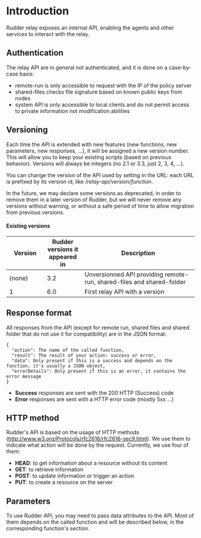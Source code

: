 # Introduction

Rudder relay exposes an internal API, enabling the agents and other services to interact with the relay.

<span id="api-_-Authentication"/>

## Authentication

The relay API are in general not authenticated, and it is done on a case-by-case basis:

* remote-run is only accessible to request with the IP of the policy server
* shared-files checks file signature based on known public keys from nodes
* system API is only accessible to local clients and do not permit access to
  private information not modification abilities

<span id="api-_-Versioning"/>

## Versioning

Each time the API is extended with new features (new functions, new parameters, new responses, ...), it will be assigned a new version number. This will allow you
to keep your existing scripts (based on previous behavior). Versions will always be integers (no 2.1 or 3.3, just 2, 3, 4, ...).

You can change the version of the API used by setting in the URL: each URL is prefixed by its version id, like */relay-api/version/function*.

In the future, we may declare some versions as deprecated, in order to remove them in a later version of Rudder, but we will never remove any versions without warning, or without a safe
period of time to allow migration from previous versions.

<h4>Existing versions</h4>
<table>
  <thead>
    <tr>
      <th style="width: 20%">Version</th>
      <th style="width: 20%">Rudder versions it appeared in</th>
      <th style="width: 70%">Description</th>
    </tr>
  </thead>
  <tbody>
    <tr>
      <td class="code">(none)</td>
      <td class="code">3.2</td>
      <td>Unversionned API providing remote-run, shared-files and shared-folder</td>
    </tr>
    <tr>
      <td class="code">1</td>
      <td class="code">6.0</td>
      <td>First relay API with a version</td>
    </tr>
  </tbody>
</table>

<span id="api-_-Response"/>

## Response format

All responses from the API (except for remote run, shared files and shared folder that do not use it for compatibility) are in the JSON format.

<pre class="language-json"><code>{
  <span class="str">"action"</span>: <span class="tag">The name of the called function</span>,
  <span class="str">"result"</span>: <span class="tag">The result of your action: <span class="kwd">success</span> or <span class="kwd">error</span></span>,
  <span class="str">"data"</span>: <span class="tag">Only present if this is a <span class="kwd">success</span> and depends on the function, it's usually a JSON object</span>,
  <span class="str">"errorDetails"</span>: <span class="tag">Only present if this is an <span class="kwd">error</span>, it contains the error message</span>
}
</code></pre>

* __Success__ responses are sent with the 200 HTTP (Success) code
* __Error__ responses are sent with a HTTP error code (mostly 5xx ...)

<span id="api-_-HTTP"/>

## HTTP method

Rudder's API is based on the usage of HTTP methods (http://www.w3.org/Protocols/rfc2616/rfc2616-sec9.html). We use them to indicate what action will be done by the request. Currently, we use four of them:

* **HEAD**: to get information about a resource without its content
* **GET**: to retrieve information
* **POST**: to update information or trigger an action
* **PUT**: to create a resource on the server

<span id="api-_-Parameters"/>

## Parameters

To use Rudder API, you may need to pass data attributes to the API. Most of them depends on the called function and will be described below, in the corresponding function's section.
